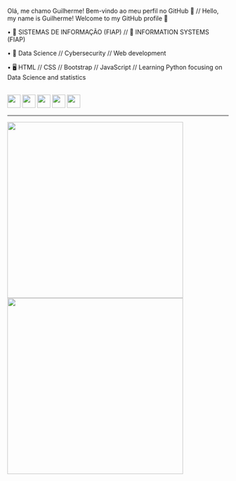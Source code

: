 Olá, me chamo Guilherme! 
Bem-vindo ao meu perfil no GitHub 👋 //
Hello, my name is Guilherme!
Welcome to my GitHub profile 👋

• 🔭 SISTEMAS DE INFORMAÇÃO (FIAP) // 🔭 INFORMATION SYSTEMS (FIAP)

• 🌱 Data Science // Cybersecurity // Web development

• 🖥️ HTML // CSS // Bootstrap // JavaScript // Learning Python focusing on Data Science and statistics

<br> 

<div style="display: inline_block"> 
  <img src="https://cdn.jsdelivr.net/gh/devicons/devicon/icons/html5/html5-plain.svg" style="height: 30px;" />
  <img src="https://cdn.jsdelivr.net/gh/devicons/devicon/icons/css3/css3-plain.svg" style="height: 30px;" />
  <img src="https://cdn.jsdelivr.net/gh/devicons/devicon/icons/bootstrap/bootstrap-plain.svg" style="height: 30px;" />
  <img src="https://cdn.jsdelivr.net/gh/devicons/devicon/icons/javascript/javascript-plain.svg" style="height: 30px;" />
  <img src="https://cdn.jsdelivr.net/gh/devicons/devicon/icons/python/python-plain.svg" style="height: 30px;" />
</div>
    
<hr>

<div style="display: flex; align-items: center;">
<a href="https://github.com/guiKD"/>
<img src="https://github-readme-stats.vercel.app/api/top-langs/?username=guiKD&layout=compact&langs_count=7&theme=dracula" width="400"/> 
<img src="https://64.media.tumblr.com/14f536e4a7add6953f2f7ea0d8a91fda/tumblr_n33lndFgJp1rnkzyto1_500.gifv" width="400"/>
</div>




